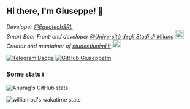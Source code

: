 ## Hi there, I'm Giuseppe! 👋
<p><em>
Developer <a href="https://github.com/EgeatechSRL">@EgeatechSRL</a> <img src="https://media.tenor.com/images/70c1f64b4213e37de8048f87f64e16a9/tenor.gif" width="16" style="margin-bottom: -3px">
<br/>
Smart Bear Front-end developer <a href="https://www.unimi.it/">@Università degli Studi di Milano</a> <img src="https://c.tenor.com/fRfxaUZELDUAAAAi/polar-bear-white-bear.gif" width="22" />
<br/>
Creator and mantainer of <a href="https://studentiunimi.it/">studentiunimi.it<a> <img src="https://media.tenor.com/images/5d582dac1e29406f340fb3b35dd7ba13/tenor.gif" width="22"> 
<br/>
</em></p>

[![Telegram Badge](https://img.shields.io/badge/-@giuseppetm-2CA5E0?style=flat-square&labelColor=2CA5E0&logo=telegram&logoColor=white&link=https://t.me/giuseppetm)](https://t.me/giuseppetm)
[![GitHub Giuseppetm](https://img.shields.io/github/followers/giuseppetm?label=follow&style=social)](https://github.com/Giuseppetm)

### Some stats ℹ️
![Anurag's GitHub stats](https://github-readme-stats.vercel.app/api?username=giuseppetm&show_icons=true&theme=tokyonight  )
<!--[![DenverCoder1's github streak](https://github-readme-streak-stats.herokuapp.com/?user=Giuseppetm&theme=graywhite)](https://github.com/DenverCoder1/github-readme-streak-stats)-->
![willianrod's wakatime stats](https://github-readme-stats.vercel.app/api/wakatime?username=Giuseppetm&layout=compact&theme=tokyonight  )
<!--![Top Langs](https://github-readme-stats.vercel.app/api/top-langs/?username=giuseppetm&layout=compact&langs_count=10)-->
